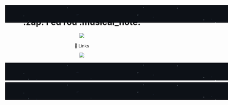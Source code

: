 <img  align="center" src="./stars-53px.png" style="position:absolute" >

<h1 align="center">:zap: FedYou :musical_note: </h1>
<p align="center">
  <a href="">
   <img src="https://skillicons.dev/icons?i=js,html,css,nodejs" />
  </a>
</p>


<p align="center">🔗 Links</p>
<p align="center">
</p>
<p align="center">
<a href="https://github.com/StudiosYouBedrock/">
   <img src="https://img.shields.io/badge/StudiosYouBedrock-CD5600?style=for-the-badge&logo=github&logoColor=white" />
</a>
</p>
<img  align="center" src="./stars-53px.png" style="position:absolute" >
<p align="center">
<img align="center" src="https://github-readme-stats.vercel.app/api/top-langs/?username=fedyou&langs_count=8&layout=compact&theme=tokyonight">
</p>
<p align="center">
  <img align="center" src="https://github-readme-stats.vercel.app/api?username=fedyou&show_icons=true&theme=tokyonight">
</p>
<img  align="center" src="./stars-53px.png" style="position:absolute" >
